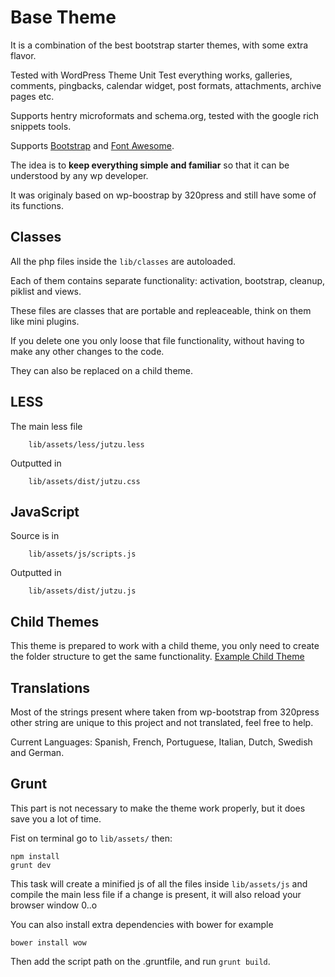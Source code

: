 # Base Theme

It is a combination of the best bootstrap starter themes, with some extra flavor.

Tested with WordPress Theme Unit Test everything works, galleries, comments, pingbacks, calendar widget, post formats, attachments, archive pages etc.

Supports hentry microformats and schema.org, tested with the google rich snippets tools.

Supports [Bootstrap](http://getbootstrap.com/) and [Font Awesome](http://fortawesome.github.io/Font-Awesome/).

The idea is to **keep everything simple and familiar** so that it can be understood by any wp developer.

It was originaly based on wp-boostrap by 320press and still have some of its functions.

## Classes

All the php files inside the `lib/classes` are autoloaded. 

Each of them contains separate functionality: activation, bootstrap, cleanup, piklist and views. 

These files are classes that are portable and repleaceable, think on them like mini plugins. 

If you delete one you only loose that file functionality, without having to make any other changes to the code. 

They can also be replaced on a child theme.

## LESS

The main less file 

        lib/assets/less/jutzu.less

Outputted in 

        lib/assets/dist/jutzu.css

## JavaScript

Source is in 

        lib/assets/js/scripts.js

Outputted in

        lib/assets/dist/jutzu.js

## Child Themes

This theme is prepared to work with a child theme, you only need to create the folder structure to get the same functionality. [Example Child Theme](https://github.com/sigami/base_child)

## Translations

Most of the strings present where taken from wp-bootstrap from 320press other string are unique to this project and not translated, feel free to help. 

Current Languages: Spanish, French, Portuguese, Italian, Dutch, Swedish and German. 

## Grunt

This part is not necessary to make the theme work properly, but it does save you a lot of time.

Fist on terminal go to `lib/assets/` then:

    npm install
    grunt dev

This task will create a minified js of all the files inside `lib/assets/js` and compile the main less file if a change is present, it will also reload your browser window 0..o

You can also install extra dependencies with bower for example

    bower install wow

Then add the script path on the .gruntfile, and run `grunt build`.


